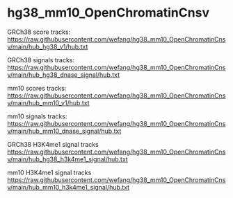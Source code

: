 # hg38_mm10_OpenChromatinCnsv
GRCh38 score tracks:
https://raw.githubusercontent.com/wefang/hg38_mm10_OpenChromatinCnsv/main/hub_hg38_v1/hub.txt

GRCh38 signals tracks:
https://raw.githubusercontent.com/wefang/hg38_mm10_OpenChromatinCnsv/main/hub_hg38_dnase_signal/hub.txt

mm10 scores tracks:
https://raw.githubusercontent.com/wefang/hg38_mm10_OpenChromatinCnsv/main/hub_mm10_v1/hub.txt

mm10 signals tracks:
https://raw.githubusercontent.com/wefang/hg38_mm10_OpenChromatinCnsv/main/hub_mm10_dnase_signal/hub.txt

GRCh38 H3K4me1 signal tracks
https://raw.githubusercontent.com/wefang/hg38_mm10_OpenChromatinCnsv/main/hub_hg38_h3k4me1_signal/hub.txt

mm10 H3K4me1 signal tracks
https://raw.githubusercontent.com/wefang/hg38_mm10_OpenChromatinCnsv/main/hub_mm10_h3k4me1_signal/hub.txt
